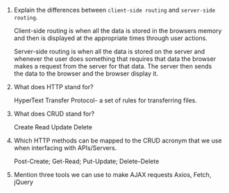 1.  Explain the differences between `client-side routing` and `server-side routing`.

    Client-side routing is when all the data is stored in the browsers memory and then is displayed at the appropriate times through user actions.

    Server-side routing is when all the data is stored on the server and whenever the user does something that requires that data the browser makes a request from the server for that data. The server then sends the data to the browser and the browser display it.

1.  What does HTTP stand for?

    HyperText Transfer Protocol- a set of rules for transferring files.

1.  What does CRUD stand for?

    Create Read Update Delete

1.  Which HTTP methods can be mapped to the CRUD acronym that we use when interfacing with APIs/Servers.

    Post-Create; Get-Read; Put-Update; Delete-Delete

1.  Mention three tools we can use to make AJAX requests
    Axios, Fetch, jQuery
